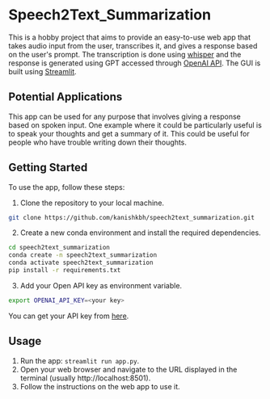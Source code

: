 # Speech2Text_Summarization

This is a hobby project that aims to provide an easy-to-use web app that takes audio input from the user, transcribes it, and gives a response based on the user's prompt. 
The transcription is done using [whisper](https://github.com/openai/whisper) and the response is generated using GPT accessed through [OpenAI API](https://platform.openai.com/docs/introduction). The GUI is built using [Streamlit](https://streamlit.io/).

## Potential Applications
This app can be used for any purpose that involves giving a response based on spoken input. One example where it could be particularly useful 
is to speak your thoughts and get a summary of it. This could be useful for people who have trouble writing down their thoughts.



## Getting Started

To use the app, follow these steps:

1. Clone the repository to your local machine.
```bash
git clone https://github.com/kanishkbh/speech2text_summarization.git
```

2. Create a new conda environment and install the required dependencies.
```bash
cd speech2text_summarization
conda create -n speech2text_summarization
conda activate speech2text_summarization
pip install -r requirements.txt
```

3. Add your Open API key as environment variable. 
```bash
export OPENAI_API_KEY=<your key>
```
You can get your API key from [here](https://help.openai.com/en/articles/4936850-where-do-i-find-my-secret-api-key). 


## Usage
1. Run the app: `streamlit run app.py`.
2. Open your web browser and navigate to the URL displayed in the terminal (usually http://localhost:8501).
3. Follow the instructions on the web app to use it.